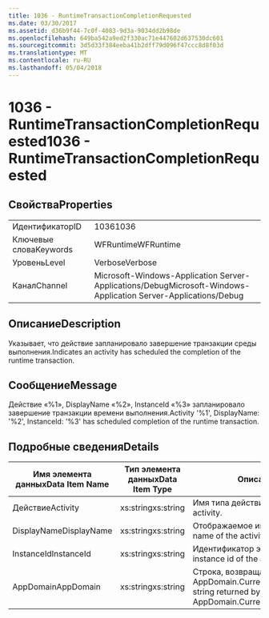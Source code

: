 ```yaml
---
title: 1036 - RuntimeTransactionCompletionRequested
ms.date: 03/30/2017
ms.assetid: d36b9f44-7c0f-4083-9d3a-9034dd2b98de
ms.openlocfilehash: 649ba542a9ed2f330ac71e447602d637530dc601
ms.sourcegitcommit: 3d5d33f384eeba41b2dff79d096f47ccc8d8f03d
ms.translationtype: MT
ms.contentlocale: ru-RU
ms.lasthandoff: 05/04/2018
---
```

# <a name="1036---runtimetransactioncompletionrequested"></a><span data-ttu-id="03739-102">1036 - RuntimeTransactionCompletionRequested</span><span class="sxs-lookup"><span data-stu-id="03739-102">1036 - RuntimeTransactionCompletionRequested</span></span>
## <a name="properties"></a><span data-ttu-id="03739-103">Свойства</span><span class="sxs-lookup"><span data-stu-id="03739-103">Properties</span></span>  
  
|||  
|-|-|  
|<span data-ttu-id="03739-104">Идентификатор</span><span class="sxs-lookup"><span data-stu-id="03739-104">ID</span></span>|<span data-ttu-id="03739-105">1036</span><span class="sxs-lookup"><span data-stu-id="03739-105">1036</span></span>|  
|<span data-ttu-id="03739-106">Ключевые слова</span><span class="sxs-lookup"><span data-stu-id="03739-106">Keywords</span></span>|<span data-ttu-id="03739-107">WFRuntime</span><span class="sxs-lookup"><span data-stu-id="03739-107">WFRuntime</span></span>|  
|<span data-ttu-id="03739-108">Уровень</span><span class="sxs-lookup"><span data-stu-id="03739-108">Level</span></span>|<span data-ttu-id="03739-109">Verbose</span><span class="sxs-lookup"><span data-stu-id="03739-109">Verbose</span></span>|  
|<span data-ttu-id="03739-110">Канал</span><span class="sxs-lookup"><span data-stu-id="03739-110">Channel</span></span>|<span data-ttu-id="03739-111">Microsoft-Windows-Application Server-Applications/Debug</span><span class="sxs-lookup"><span data-stu-id="03739-111">Microsoft-Windows-Application Server-Applications/Debug</span></span>|  
  
## <a name="description"></a><span data-ttu-id="03739-112">Описание</span><span class="sxs-lookup"><span data-stu-id="03739-112">Description</span></span>  
 <span data-ttu-id="03739-113">Указывает, что действие запланировало завершение транзакции среды выполнения.</span><span class="sxs-lookup"><span data-stu-id="03739-113">Indicates an activity has scheduled the completion of the runtime transaction.</span></span>  
  
## <a name="message"></a><span data-ttu-id="03739-114">Сообщение</span><span class="sxs-lookup"><span data-stu-id="03739-114">Message</span></span>  
 <span data-ttu-id="03739-115">Действие «%1», DisplayName «%2», InstanceId «%3» запланировало завершение транзакции времени выполнения.</span><span class="sxs-lookup"><span data-stu-id="03739-115">Activity '%1', DisplayName: '%2', InstanceId: '%3' has scheduled completion of the runtime transaction.</span></span>  
  
## <a name="details"></a><span data-ttu-id="03739-116">Подробные сведения</span><span class="sxs-lookup"><span data-stu-id="03739-116">Details</span></span>  
  
|<span data-ttu-id="03739-117">Имя элемента данных</span><span class="sxs-lookup"><span data-stu-id="03739-117">Data Item Name</span></span>|<span data-ttu-id="03739-118">Тип элемента данных</span><span class="sxs-lookup"><span data-stu-id="03739-118">Data Item Type</span></span>|<span data-ttu-id="03739-119">Описание</span><span class="sxs-lookup"><span data-stu-id="03739-119">Description</span></span>|  
|--------------------|--------------------|-----------------|  
|<span data-ttu-id="03739-120">Действие</span><span class="sxs-lookup"><span data-stu-id="03739-120">Activity</span></span>|<span data-ttu-id="03739-121">xs:string</span><span class="sxs-lookup"><span data-stu-id="03739-121">xs:string</span></span>|<span data-ttu-id="03739-122">Имя типа действия.</span><span class="sxs-lookup"><span data-stu-id="03739-122">The type name of the activity.</span></span>|  
|<span data-ttu-id="03739-123">DisplayName</span><span class="sxs-lookup"><span data-stu-id="03739-123">DisplayName</span></span>|<span data-ttu-id="03739-124">xs:string</span><span class="sxs-lookup"><span data-stu-id="03739-124">xs:string</span></span>|<span data-ttu-id="03739-125">Отображаемое имя действия.</span><span class="sxs-lookup"><span data-stu-id="03739-125">The display name of the activity.</span></span>|  
|<span data-ttu-id="03739-126">InstanceId</span><span class="sxs-lookup"><span data-stu-id="03739-126">InstanceId</span></span>|<span data-ttu-id="03739-127">xs:string</span><span class="sxs-lookup"><span data-stu-id="03739-127">xs:string</span></span>|<span data-ttu-id="03739-128">Идентификатор экземпляра действия.</span><span class="sxs-lookup"><span data-stu-id="03739-128">The instance id of the activity.</span></span>|  
|<span data-ttu-id="03739-129">AppDomain</span><span class="sxs-lookup"><span data-stu-id="03739-129">AppDomain</span></span>|<span data-ttu-id="03739-130">xs:string</span><span class="sxs-lookup"><span data-stu-id="03739-130">xs:string</span></span>|<span data-ttu-id="03739-131">Строка, возвращаемая AppDomain.CurrentDomain.FriendlyName.</span><span class="sxs-lookup"><span data-stu-id="03739-131">The string returned by AppDomain.CurrentDomain.FriendlyName.</span></span>|

